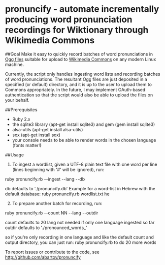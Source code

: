 # pronuncify - automate incrementally producing word pronunciation recordings for Wiktionary through Wikimedia Commons
##Goal
Make it easy to quickly record batches of word pronunciations in [Ogg files](https://en.wikipedia.org/wiki/Ogg) suitable for upload to [Wikimedia Commons](https://commons.wikimedia.org) on any modern Linux machine.

Currently, the script only handles ingesting word lists and recording batches of word pronunciations.  The resultant Ogg files are just deposited in a specified (or default) directory, and it is up to the user to upload them to Commons appropriately.  In the future, I may implement OAuth-based authentication so that the script would also be able to upload the files on your behalf.

##Prerequisites
* Ruby 2.x 
* the sqlite3 library (apt-get install sqlite3) and gem (gem install sqlite3)
* alsa-utils (apt-get install alsa-utils)
* sox (apt-get install sox)
* your console needs to be able to render words in the chosen language (fonts matter!)

##Usage

1. To ingest a wordlist, given a UTF-8 plain text file with one word per line (lines beginning with '#' will be ignored), run:

  ruby pronuncify.rb --ingest <fname> --lang <ISO code> --db <database file>

db defaults to './pronuncify.db'
Example for a word-list in Hebrew with the default database: ruby pronuncify.rb wordlist.txt he

2. To prepare another batch for recording, run: 

  ruby pronuncify.rb --count NN --lang <ISO code> --outdir <directory>
 
count defaults to 20
lang not needed if only one language ingested so far
outdir defaults to './pronounced_words_<ISO code>'
 
so if you're only recording in one language and like the default count and output directory, you can just run: ruby pronuncify.rb to do 20 more words

To report issues or contribute to the code, see http://github.com/abartov/pronuncify

